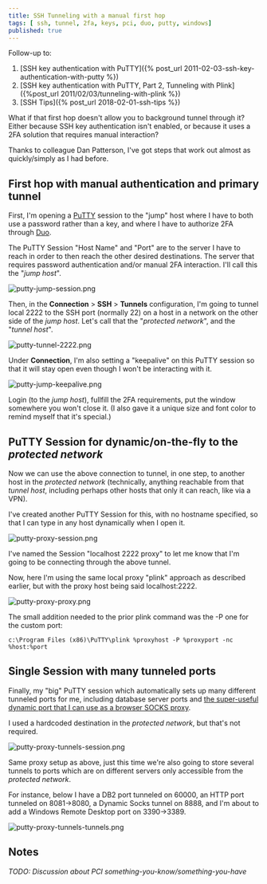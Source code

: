 ```yaml
---
title: SSH Tunneling with a manual first hop
tags: [ ssh, tunnel, 2fa, keys, pci, duo, putty, windows]
published: true
---
```

Follow-up to:
1. [SSH key authentication with PuTTY]({% post_url 2011-02-03-ssh-key-authentication-with-putty %})
2. [SSH key authentication with PuTTY, Part 2, Tunneling with Plink]({%post_url 2011/02/03/tunneling-with-plink %})
3. [SSH Tips]({% post_url 2018-02-01-ssh-tips %})

What if that first hop doesn't allow you to background tunnel through it? Either because SSH key authentication isn't enabled, or because it uses a 2FA solution that requires manual interaction?

Thanks to colleague Dan Patterson, I've got steps that work out almost as quickly/simply as I had before.

## First hop with manual authentication and primary tunnel

First, I'm opening a [PuTTY](https://www.putty.org/) session to the "jump" host where I have to both use a password rather than a key, and where I have to authorize 2FA through [Duo](https://duo.com/product/multi-factor-authentication-mfa/two-factor-authentication-2fa).

The PuTTY Session "Host Name" and "Port" are to the server I have to reach in order to then reach the other desired destinations. The server that requires password authentication and/or manual 2FA interaction. I'll call this the "_jump host_".

![putty-jump-session.png](/assets/putty-jump-session.png)

Then, in the **Connection** > **SSH** > **Tunnels** configuration, I'm going to tunnel local 2222 to the SSH port (normally 22) on a host in a network on the other side of the _jump host_. Let's call that the "_protected network_", and the "_tunnel host_".

![putty-tunnel-2222.png](/assets/putty-tunnel-2222.png)

Under **Connection**, I'm also setting a "keepalive" on this PuTTY session so that it will stay open even though I won't be interacting with it.

![putty-jump-keepalive.png](/assets/putty-jump-keepalive.png)

Login (to the _jump host_), fullfill the 2FA requirements, put the window somewhere you won't close it. (I also gave it a unique size and font color to remind myself that it's special.)

## PuTTY Session for dynamic/on-the-fly to the _protected network_

Now we can use the above connection to tunnel, in one step, to another host in the _protected network_ (technically, anything reachable from that _tunnel host_, including perhaps other hosts that only it can reach, like via a VPN).

I've created another PuTTY Session for this, with no hostname specified, so that I can type in any host dynamically when I open it.

![putty-proxy-session.png](/assets/putty-proxy-session.png)

I've named the Session "localhost 2222 proxy" to let me know that I'm going to be connecting through the above tunnel.

Now, here I'm using the same local proxy "plink" approach as described earlier, but with the proxy host being said localhost:2222.

![putty-proxy-proxy.png](/assets/putty-proxy-proxy.png)

The small addition needed to the prior plink command was the -P one for the custom port:

```
c:\Program Files (x86)\PuTTY\plink %proxyhost -P %proxyport -nc %host:%port
```

## Single Session with many tunneled ports

Finally, my "big" PuTTY session which automatically sets up many different tunneled ports for me, including database server ports and [the super-useful dynamic port that I can use as a browser SOCKS proxy](/2018/02/01/ssh-tips.html#dynamic-forwarding).

I used a hardcoded destination in the _protected network_, but that's not required.

![putty-proxy-tunnels-session.png](/assets/putty-proxy-tunnels-session.png)

Same proxy setup as above, just this time we're also going to store several tunnels to ports which are on different servers only accessible from the _protected network_. 

For instance, below I have a DB2 port tunneled on 60000, an HTTP port tunneled on 8081->8080, a Dynamic Socks tunnel on 8888, and I'm about to add a Windows Remote Desktop port on 3390->3389.

![putty-proxy-tunnels-tunnels.png](/assets/putty-proxy-tunnels-tunnels.png)

## Notes

_TODO: Discussion about PCI something-you-know/something-you-have_
